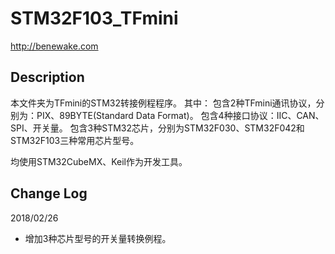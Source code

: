 # STM32F103_TFmini  

http://benewake.com

## Description
本文件夹为TFmini的STM32转接例程程序。
其中：
包含2种TFmini通讯协议，分别为：PIX、89BYTE(Standard Data Format)。
包含4种接口协议：IIC、CAN、SPI、开关量。
包含3种STM32芯片，分别为STM32F030、STM32F042和STM32F103三种常用芯片型号。

均使用STM32CubeMX、Keil作为开发工具。

## Change Log
2018/02/26
- 增加3种芯片型号的开关量转换例程。
